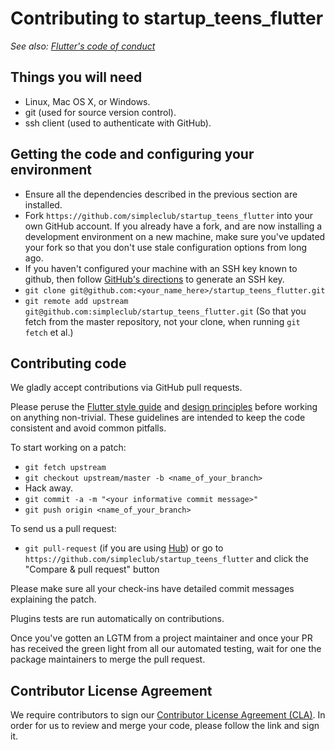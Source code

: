 # Contributing to startup_teens_flutter

_See also: [Flutter's code of conduct](https://flutter.io/design-principles/#code-of-conduct)_

## Things you will need

 * Linux, Mac OS X, or Windows.
 * git (used for source version control).
 * ssh client (used to authenticate with GitHub).

## Getting the code and configuring your environment

 * Ensure all the dependencies described in the previous section are installed.
 * Fork `https://github.com/simpleclub/startup_teens_flutter` into your own GitHub account. If
   you already have a fork, and are now installing a development environment on
   a new machine, make sure you've updated your fork so that you don't use stale
   configuration options from long ago.
 * If you haven't configured your machine with an SSH key known to github, then
   follow [GitHub's directions](https://help.github.com/articles/generating-ssh-keys/)
   to generate an SSH key.
 * `git clone git@github.com:<your_name_here>/startup_teens_flutter.git`
 * `git remote add upstream git@github.com:simpleclub/startup_teens_flutter.git` (So that you
   fetch from the master repository, not your clone, when running `git fetch`
   et al.)

## Contributing code

We gladly accept contributions via GitHub pull requests.

Please peruse the
[Flutter style guide](https://github.com/flutter/flutter/wiki/Style-guide-for-Flutter-repo) and
[design principles](https://flutter.io/design-principles/) before
working on anything non-trivial. These guidelines are intended to
keep the code consistent and avoid common pitfalls.

To start working on a patch:

 * `git fetch upstream`
 * `git checkout upstream/master -b <name_of_your_branch>`
 * Hack away.
 * `git commit -a -m "<your informative commit message>"`
 * `git push origin <name_of_your_branch>`

To send us a pull request:

* `git pull-request` (if you are using [Hub](http://github.com/github/hub/)) or
  go to `https://github.com/simpleclub/startup_teens_flutter` and click the
  "Compare & pull request" button

Please make sure all your check-ins have detailed commit messages explaining the patch.

Plugins tests are run automatically on contributions.

Once you've gotten an LGTM from a project maintainer and once your PR has received
the green light from all our automated testing, wait for one the package maintainers
to merge the pull request.

## Contributor License Agreement

We require contributors to sign our [Contributor License Agreement (CLA)](https://simpleclub.page.link/cla). 
In order for us to review and merge your code, please follow the link and sign it.
